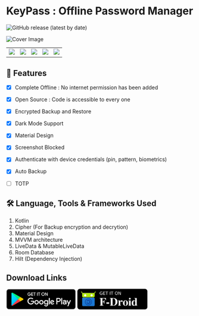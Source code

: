 # KeyPass : Offline Password Manager

![GitHub release (latest by date)](https://img.shields.io/github/v/release/yogeshpaliyal/KeyPass?style=for-the-badge)


![Cover Image](https://github.com/yogeshpaliyal/KeyPass/raw/master/images/KeyPass%20Cover.jpg)

|  |  |  |  |  |
|--|--|--|--|--|
|<img src ="https://github.com/yogeshpaliyal/KeyPass/blob/master/images/image1.png?raw=true" width="100%"/>|<img src ="https://github.com/yogeshpaliyal/KeyPass/blob/master/images/image2.png?raw=true" width="100%"/>|<img src ="https://github.com/yogeshpaliyal/KeyPass/blob/master/images/image3.png?raw=true" width="100%"/>|<img src ="https://github.com/yogeshpaliyal/KeyPass/blob/master/images/image4.png?raw=true" width="100%"/> |<img src ="https://github.com/yogeshpaliyal/KeyPass/blob/master/images/image5.png?raw=true" width="100%"/> 





## 🤩 Features
- [x] Complete Offline : No internet permission has been added   
- [x]  Open Source : Code is accessible to every one  
- [x]  Encrypted Backup and Restore
- [x] Dark Mode Support
- [x] Material Design
- [x] Screenshot Blocked
- [x] Authenticate with device credentials (pin, pattern, biometrics)
- [x] Auto Backup
- [ ] TOTP


## 🛠️ Language, Tools & Frameworks Used
 1. Kotlin
 2. Cipher (For Backup encryption and decrytion)
 3. Material Design
 4. MVVM architecture
 5. LiveData & MutableLiveData
 6. Room Database
 7. Hilt (Dependency Injection)


## Download Links   
<a href='https://play.google.com/store/apps/details?id=com.yogeshpaliyal.keypass'><img align='center' height='55' src='./icons/google_play_badge.png'></a>
<a href='https://f-droid.org/en/packages/com.yogeshpaliyal.keypass/'><img align='center' alt='Get it on F-Droid' src='./icons/fdroid_badge.png' height="55"/></a>
